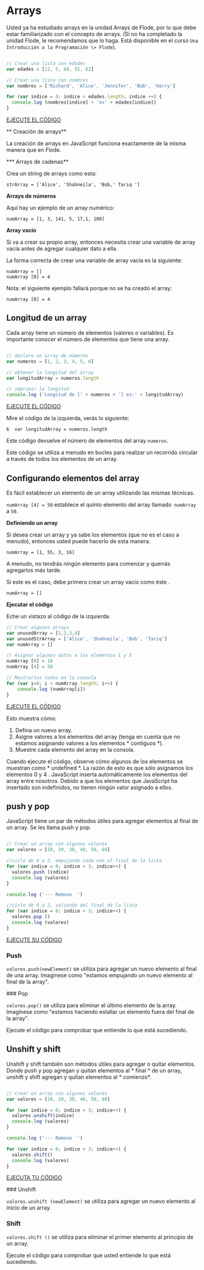 # Arrays

Usted ya ha estudiado arrays en la unidad Arrays de Flode, por lo que debe estar familiarizado con el concepto de arrays. (Si no ha completado la unidad Flode, le recomendamos que lo haga. Está disponible en el curso `Una Introducción a la Programación \> Flode`).

```js

// Crear una lista con edades
var edades = [12, 5, 68, 51, 62]

// Crear una lista con nombres
var nombres = ['Richard', 'Alice', 'Jennifer', 'Bob', 'Harry']

for (var indice = 0; indice < edades.length; indice ++) {
  console.log (nombres[indice] + 'es' + edades[indice])
}

```

[EJECUTE EL CÓDIGO]()

** Creación de arrays**

La creación de arrays en JavaScript funciona exactamente de la misma manera que en Flode.

*** Arrays de cadenas**

Crea un string de arrays como esta:

```
strArray = ['Alice', 'Shahneila', 'Bob,' Tariq ']
```

**Arrays de números**

Aquí hay un ejemplo de un array numérico:

```
numArray = [1, 3, 141, 5, 17,1, 100]
```

**Array vacío**

Si va a crear su propio array, entonces necesita crear una variable de array vacía antes de agregar cualquier dato a ella.

La forma correcta de crear una variable de array vacía es la siguiente:

```
numArray = []
numArray [0] = 4
```

Nota: el siguiente ejemplo fallará porque no se ha creado el array:

```
numArray [0] = 4
```

## Longitud de un array

Cada array tiene un número de elementos (valores o variables). Es importante conocer el número de elementos que tiene una array.

```js

// declare un array de números
var numeros = [1, 2, 3, 4, 5, 6]

// obtener la longitud del array
var longitudArray = numeros.length

// imprimir la longitud
console.log ('Longitud de [' + numeros + '] es:' + longitudArray)

```

[EJECUTE EL CÓDIGO]()

Mire el código de la izquierda, verás lo siguiente:

```
6  var longitudArray = numeros.length
```

Este código devuelve el número de elementos del array `numeros`.

Este código se utiliza a menudo en bucles para realizar un recorrido circular a través de todos los elementos de un array.

## Configurando elementos del array
 
Es fácil establecer un elemento de un array utilizando las mismas técnicas.

`numArray [4] = 50` establece el quinto elemento del array llamado` numArray` a `50`.

**Definiendo un array**

Si desea crear un array y ya sabe los elementos (que no es el caso a menudo), entonces usted puede hacerlo de esta manera.

```
numArray = [1, 55, 3, 16]
```

A menudo, no tendrás ningún elemento para comenzar y querrás agregarlos más tarde.

Si este es el caso, debe primero crear un array vacío como éste .

```
numArray = []
```

**Ejecutar el código**

Eche un vistazo al código de la izquierda.

```js
// Crear algunos arrays
var unusedArray = [1,2,3,4]
var unusedStrArray = ['Alice', 'Shahneila', 'Bob', 'Tariq']
var numArray = []

// Asignar algunos datos a los elementos 1 y 5
numArray [0] = 10
numArray [4] = 50

// Mostrarlos todos en la consola
for (var i=0; i < numArray.length; i++) {
    console.log (numArray[i])
}

```

[EJECUTE EL CÓDIGO]()

Esto muestra cómo:

1. Defina un nuevo array.
2. Asigne valores a los elementos del array (tenga en cuenta que no estamos asignando valores a los elementos * contiguos *).
3. Muestre cada elemento del array en la consola.

Cuando ejecute el código, observe cómo algunos de los elementos se muestran como * undefined *. La razón de esto es que sólo asignamos los elementos 0 y 4 \. JavaScript inserta automáticamente los elementos del array entre nosotros. Debido a que los elementos que JavaScript ha insertado son indefinidos, no tienen ningún valor asignado a ellos.

## push y pop

JavaScript tiene un par de métodos útiles para agregar elementos al final de un array. Se les llama push y pop.

```js

// Crear un array con algunos valores
var valores = [10, 20, 30, 40, 50, 60]

//ciclo de 0 a 2, empujando cada uno al final de la lista
for (var indice = 0; indice < 3; indice++) {
  valores.push (indice)
  console.log (valores)
}

console.log ('--- Remove  ')

//ciclo de 0 a 2, saliendo del final de la lista
for (var indice = 0; indice < 3; indice++) {
  valores.pop ()
  console.log (valores)
}

```

[EJECUTE SU CÓDIGO]()

### Push 

`valores.push(newElement)` se utiliza para agregar un nuevo elemento al final de una array. Imagínese como "estamos empujando un nuevo elemento al final de la array".

### Pop 

`valores.pop()` se utiliza para eliminar el último elemento de la array. Imagínese como "estamos haciendo estallar un elemento fuera del final de la array".

Ejecute el código para comprobar que entiende lo que está sucediendo.

## Unshift y shift 
 
Unshift y shift también son  métodos útiles para agregar o quitar elementos. Donde push y pop agregan y quitan elementos al * final * de un array, unshift y shift agregan y quitan elementos al * comienzo*.

```js

// Crear un array con algunos valores
var valores = [10, 20, 30, 40, 50, 60]

for (var indice = 0; indice < 3; indice++) {
  valores.unshift(indice)
  console.log (valores)
}

console.log ('--- Remove  ')

for (var indice = 0; indice < 3; indice++) {
  valores.shift()
  console.log (valores)
}

```

[EJECUTA TU CÓDIGO]()

### Unshift
 

`valores.unshift (newElement)` se utiliza para agregar un nuevo elemento al inicio de un array.

### Shift
 

`valores.shift ()` se utiliza para eliminar el primer elemento al principio de un array.

Ejecute el código para comprobar que usted entiende lo que está sucediendo.

    

